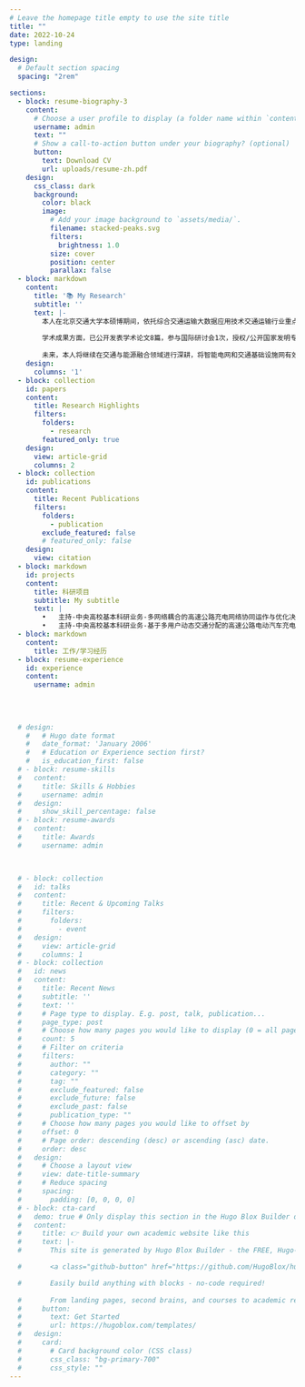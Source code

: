 ```yaml
---
# Leave the homepage title empty to use the site title
title: ""
date: 2022-10-24
type: landing

design:
  # Default section spacing
  spacing: "2rem"

sections:
  - block: resume-biography-3
    content:
      # Choose a user profile to display (a folder name within `content/authors/`)
      username: admin
      text: ""
      # Show a call-to-action button under your biography? (optional)
      button:
        text: Download CV
        url: uploads/resume-zh.pdf
    design:
      css_class: dark
      background:
        color: black
        image:
          # Add your image background to `assets/media/`.
          filename: stacked-peaks.svg
          filters:
            brightness: 1.0
          size: cover
          position: center
          parallax: false
  - block: markdown
    content:
      title: '📚 My Research'
      subtitle: ''
      text: |-
        本人在北京交通大学本硕博期间，依托综合交通运输大数据应用技术交通运输行业重点实验室，在姚恩建、张峻屹、Wang, Zhiwei (David)导师们的指导下，立足于国家“交能融合”战略，积极开展交通、电力与经济的学科交叉，主要从事在低碳交通、交通与能源融合领域中的交通数据挖掘、智能系统仿真、网络建模与优化、产业政策分析等研究。
        
        学术成果方面，已公开发表学术论文8篇，参与国际研讨会1次，授权/公开国家发明专利3项，软著2项。其中，以第一作者/通讯作者发表中科院1区SCI论文5篇，以第二作者发表中科院1区SCI论文1篇，EI论文1篇。科研项目方面，主持中央高校基本科研项目2项，参与国家重点研发计划2项，国家自然基金项目3项，其余省部级或横向项目3项。其他方面，于2023年获博士研究生国家奖学金，担任行业TOP期刊TR-Part E、Applied Energy审稿人。
        
        未来，本人将继续在交通与能源融合领域进行深耕，将智能电网和交通基础设施网有效结合，智慧交通和能源管理深度融合，开拓高速公路、城市道路和铁路等不同领域的新模式和新业态，助力交通领域实现“双碳”目标。本人将加强与各学科专家、学者的交流与合作，积极探索和解决交通、电力与经济交叉领域内的复杂问题，推动交能融合的发展和创新😃
    design:
      columns: '1'
  - block: collection
    id: papers
    content:
      title: Research Highlights
      filters:
        folders:
          - research
        featured_only: true
    design:
      view: article-grid
      columns: 2
  - block: collection
    id: publications
    content:
      title: Recent Publications
      filters:
        folders:
          - publication
        exclude_featured: false
        # featured_only: false
    design:
      view: citation
  - block: markdown
    id: projects
    content:
      title: 科研项目
      subtitle: My subtitle
      text: |
        •	主持-中央高校基本科研业务-多网络耦合的高速公路充电网络协同运作与优化决策研究 2023-2025     
        •	主持-中央高校基本科研业务-基于多用户动态交通分配的高速公路电动汽车充电站布局优化研究 2020-2022     
  - block: markdown
    content:
      title: 工作/学习经历
  - block: resume-experience
    id: experience
    content:
      username: admin
  
  
  
  
  # design:
    #   # Hugo date format
    #   date_format: 'January 2006'
    #   # Education or Experience section first?
    #   is_education_first: false
  # - block: resume-skills
  #   content:
  #     title: Skills & Hobbies
  #     username: admin
  #   design:
  #     show_skill_percentage: false
  # - block: resume-awards
  #   content:
  #     title: Awards
  #     username: admin


      
  # - block: collection
  #   id: talks
  #   content:
  #     title: Recent & Upcoming Talks
  #     filters:
  #       folders:
  #         - event
  #   design:
  #     view: article-grid
  #     columns: 1
  # - block: collection
  #   id: news
  #   content:
  #     title: Recent News
  #     subtitle: ''
  #     text: ''
  #     # Page type to display. E.g. post, talk, publication...
  #     page_type: post
  #     # Choose how many pages you would like to display (0 = all pages)
  #     count: 5
  #     # Filter on criteria
  #     filters:
  #       author: ""
  #       category: ""
  #       tag: ""
  #       exclude_featured: false
  #       exclude_future: false
  #       exclude_past: false
  #       publication_type: ""
  #     # Choose how many pages you would like to offset by
  #     offset: 0
  #     # Page order: descending (desc) or ascending (asc) date.
  #     order: desc
  #   design:
  #     # Choose a layout view
  #     view: date-title-summary
  #     # Reduce spacing
  #     spacing:
  #       padding: [0, 0, 0, 0]
  # - block: cta-card
  #   demo: true # Only display this section in the Hugo Blox Builder demo site
  #   content:
  #     title: 👉 Build your own academic website like this
  #     text: |-
  #       This site is generated by Hugo Blox Builder - the FREE, Hugo-based open source website builder trusted by 250,000+ academics like you.

  #       <a class="github-button" href="https://github.com/HugoBlox/hugo-blox-builder" data-color-scheme="no-preference: light; light: light; dark: dark;" data-icon="octicon-star" data-size="large" data-show-count="true" aria-label="Star HugoBlox/hugo-blox-builder on GitHub">Star</a>

  #       Easily build anything with blocks - no-code required!
        
  #       From landing pages, second brains, and courses to academic resumés, conferences, and tech blogs.
  #     button:
  #       text: Get Started
  #       url: https://hugoblox.com/templates/
  #   design:
  #     card:
  #       # Card background color (CSS class)
  #       css_class: "bg-primary-700"
  #       css_style: ""
---
```

